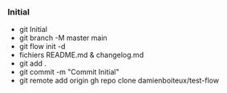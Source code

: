 ### Initial
- git Initial
- git branch -M master main
- git flow init -d
- fichiers README.md & changelog.md
- git add .
- git commit -m "Commit Initial"
- git remote add origin gh repo clone damienboiteux/test-flow
